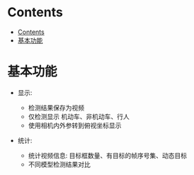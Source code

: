 <!-- @created at 2023-02-24 -->

# Contents

- [Contents](#contents)
- [基本功能](#基本功能)

<!-- ========= ========= =========  ========= ========= ========= -->

# 基本功能

- 显示:
  - 检测结果保存为视频
  - 仅检测显示 机动车、非机动车、行人
  - 使用相机内外参转到俯视坐标显示

- 统计:
  - 统计视频信息: 目标框数量、有目标的帧序号集、动态目标
  - 不同模型检测结果对比

<!-- ========= ========= =========  ========= ========= ========= -->

<!--
- <div align="left"><img src="xxx" height="" width="640" /></div>
<details>
<summary>
</summary>
<br/>
</details>
-->

<!-- End of File -->
